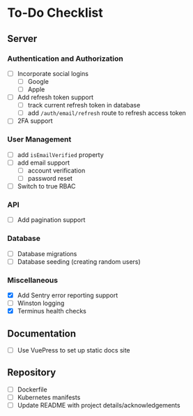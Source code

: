 # To-Do Checklist

## Server

### Authentication and Authorization

- [ ] Incorporate social logins
  - [ ] Google
  - [ ] Apple
- [ ] Add refresh token support
  - [ ] track current refresh token in database
  - [ ] add `/auth/email/refresh` route to refresh access token
- [ ] 2FA support

### User Management

- [ ] add `isEmailVerified` property
- [ ] add email support
  - [ ] account verification
  - [ ] password reset
- [ ] Switch to true RBAC

### API

- [ ] Add pagination support

### Database

- [ ] Database migrations
- [ ] Database seeding (creating random users)

### Miscellaneous

- [x] Add Sentry error reporting support
- [ ] Winston logging
- [x] Terminus health checks

## Documentation

- [ ] Use VuePress to set up static docs site

## Repository

- [ ] Dockerfile
- [ ] Kubernetes manifests
- [ ] Update README with project details/acknowledgements
